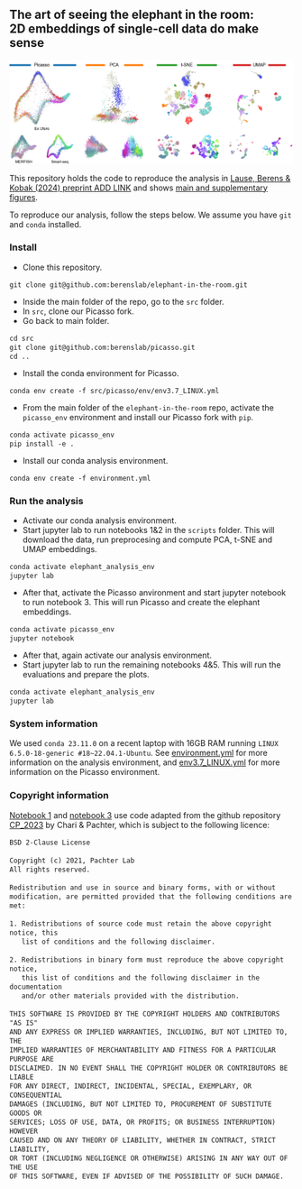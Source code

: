 ## The art of seeing the elephant in the room: <br/> 2D embeddings of single-cell data do make sense
<p align="center">
<img src="results/figures/embeddings_combined.png" alt="Main figure" width="600"/>
</p>


This repository holds the code to reproduce the analysis in [Lause, Berens & Kobak (2024) preprint ADD LINK](https://www.biorxiv.org) and shows [main and supplementary figures](results/figures). <p align="center">

</p>


To reproduce our analysis, follow the steps below. We assume you have `git` and `conda` installed.

### Install

- Clone this repository.
```
git clone git@github.com:berenslab/elephant-in-the-room.git
```

- Inside the main folder of the repo, go to the `src` folder.
- In `src`, clone our Picasso fork.
- Go back to main folder.
```
cd src
git clone git@github.com:berenslab/picasso.git
cd ..
```

- Install the conda environment for Picasso.
```
conda env create -f src/picasso/env/env3.7_LINUX.yml
```

- From the main folder of the `elephant-in-the-room` repo, activate the `picasso_env` environment and install our Picasso fork with `pip`.
```
conda activate picasso_env
pip install -e .
```

- Install our conda analysis environment.
```
conda env create -f environment.yml
```

### Run the analysis

- Activate our conda analysis environment.
- Start jupyter lab to run notebooks 1&2 in the `scripts` folder. This will download the data, run preprocesing and compute PCA, t-SNE and UMAP embeddings.
```
conda activate elephant_analysis_env
jupyter lab
```

- After that, activate the Picasso anvironment and start jupyter notebook to run notebook 3. This will run Picasso and create the elephant embeddings.
```
conda activate picasso_env
jupyter notebook
```

- After that, again activate our analysis environment.
- Start jupyter lab to run the remaining notebooks 4&5. This will run the evaluations and prepare the plots.
```
conda activate elephant_analysis_env
jupyter lab
```

### System information

We used `conda 23.11.0` on a recent laptop with 16GB RAM running `LINUX 6.5.0-18-generic #18~22.04.1-Ubuntu`. See [environment.yml](environment.yml) for more information on the analysis environment, and [env3.7_LINUX.yml](https://github.com/berenslab/picasso/blob/main/env/env3.7_LINUX.yml) for more information on the Picasso environment.

### Copyright information

[Notebook 1](scripts/01_prepare_data.ipynb) and [notebook 3](03_compute_picasso_embedding.ipynb) use code adapted from the github repository [CP_2023](https://github.com/pachterlab/CP_2023) by Chari & Pachter, which is subject to the following licence:

```
BSD 2-Clause License

Copyright (c) 2021, Pachter Lab
All rights reserved.

Redistribution and use in source and binary forms, with or without
modification, are permitted provided that the following conditions are met:

1. Redistributions of source code must retain the above copyright notice, this
   list of conditions and the following disclaimer.

2. Redistributions in binary form must reproduce the above copyright notice,
   this list of conditions and the following disclaimer in the documentation
   and/or other materials provided with the distribution.

THIS SOFTWARE IS PROVIDED BY THE COPYRIGHT HOLDERS AND CONTRIBUTORS "AS IS"
AND ANY EXPRESS OR IMPLIED WARRANTIES, INCLUDING, BUT NOT LIMITED TO, THE
IMPLIED WARRANTIES OF MERCHANTABILITY AND FITNESS FOR A PARTICULAR PURPOSE ARE
DISCLAIMED. IN NO EVENT SHALL THE COPYRIGHT HOLDER OR CONTRIBUTORS BE LIABLE
FOR ANY DIRECT, INDIRECT, INCIDENTAL, SPECIAL, EXEMPLARY, OR CONSEQUENTIAL
DAMAGES (INCLUDING, BUT NOT LIMITED TO, PROCUREMENT OF SUBSTITUTE GOODS OR
SERVICES; LOSS OF USE, DATA, OR PROFITS; OR BUSINESS INTERRUPTION) HOWEVER
CAUSED AND ON ANY THEORY OF LIABILITY, WHETHER IN CONTRACT, STRICT LIABILITY,
OR TORT (INCLUDING NEGLIGENCE OR OTHERWISE) ARISING IN ANY WAY OUT OF THE USE
OF THIS SOFTWARE, EVEN IF ADVISED OF THE POSSIBILITY OF SUCH DAMAGE.
```

